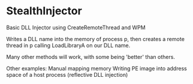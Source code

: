 # StealthInjector
Basic DLL Injector using CreateRemoteThread and WPM

Writes a DLL name into the memory of process p, then creates a remote thread in p calling LoadLibraryA on our DLL name.

Many other methods will work, with some being 'better' than others.

Other examples:
Manual mapping memory
Writing PE image into address space of a host process (reflective DLL injection)
